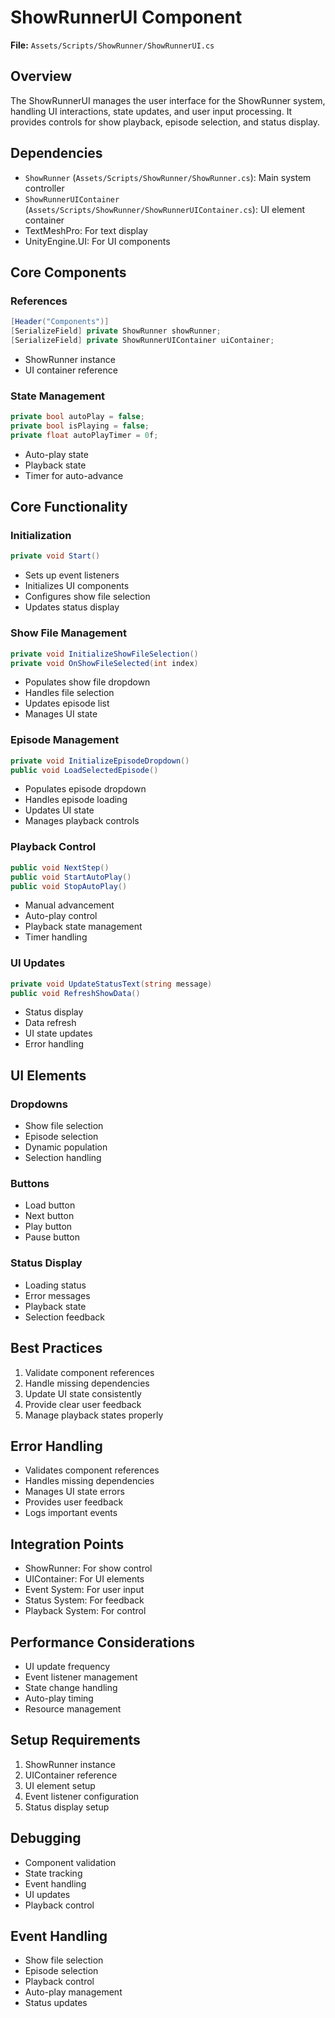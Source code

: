 # ShowRunnerUI Component

**File:** `Assets/Scripts/ShowRunner/ShowRunnerUI.cs`

## Overview
The ShowRunnerUI manages the user interface for the ShowRunner system, handling UI interactions, state updates, and user input processing. It provides controls for show playback, episode selection, and status display.

## Dependencies
- `ShowRunner` (`Assets/Scripts/ShowRunner/ShowRunner.cs`): Main system controller
- `ShowRunnerUIContainer` (`Assets/Scripts/ShowRunner/ShowRunnerUIContainer.cs`): UI element container
- TextMeshPro: For text display
- UnityEngine.UI: For UI components

## Core Components

### References
```csharp
[Header("Components")]
[SerializeField] private ShowRunner showRunner;
[SerializeField] private ShowRunnerUIContainer uiContainer;
```
- ShowRunner instance
- UI container reference

### State Management
```csharp
private bool autoPlay = false;
private bool isPlaying = false;
private float autoPlayTimer = 0f;
```
- Auto-play state
- Playback state
- Timer for auto-advance

## Core Functionality

### Initialization
```csharp
private void Start()
```
- Sets up event listeners
- Initializes UI components
- Configures show file selection
- Updates status display

### Show File Management
```csharp
private void InitializeShowFileSelection()
private void OnShowFileSelected(int index)
```
- Populates show file dropdown
- Handles file selection
- Updates episode list
- Manages UI state

### Episode Management
```csharp
private void InitializeEpisodeDropdown()
public void LoadSelectedEpisode()
```
- Populates episode dropdown
- Handles episode loading
- Updates UI state
- Manages playback controls

### Playback Control
```csharp
public void NextStep()
public void StartAutoPlay()
public void StopAutoPlay()
```
- Manual advancement
- Auto-play control
- Playback state management
- Timer handling

### UI Updates
```csharp
private void UpdateStatusText(string message)
public void RefreshShowData()
```
- Status display
- Data refresh
- UI state updates
- Error handling

## UI Elements

### Dropdowns
- Show file selection
- Episode selection
- Dynamic population
- Selection handling

### Buttons
- Load button
- Next button
- Play button
- Pause button

### Status Display
- Loading status
- Error messages
- Playback state
- Selection feedback

## Best Practices
1. Validate component references
2. Handle missing dependencies
3. Update UI state consistently
4. Provide clear user feedback
5. Manage playback states properly

## Error Handling
- Validates component references
- Handles missing dependencies
- Manages UI state errors
- Provides user feedback
- Logs important events

## Integration Points
- ShowRunner: For show control
- UIContainer: For UI elements
- Event System: For user input
- Status System: For feedback
- Playback System: For control

## Performance Considerations
- UI update frequency
- Event listener management
- State change handling
- Auto-play timing
- Resource management

## Setup Requirements
1. ShowRunner instance
2. UIContainer reference
3. UI element setup
4. Event listener configuration
5. Status display setup

## Debugging
- Component validation
- State tracking
- Event handling
- UI updates
- Playback control

## Event Handling
- Show file selection
- Episode selection
- Playback control
- Auto-play management
- Status updates 